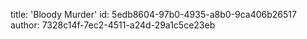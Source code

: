 title: 'Bloody Murder'
id: 5edb8604-97b0-4935-a8b0-9ca406b26517
author: 7328c14f-7ec2-4511-a24d-29a1c5ce23eb

